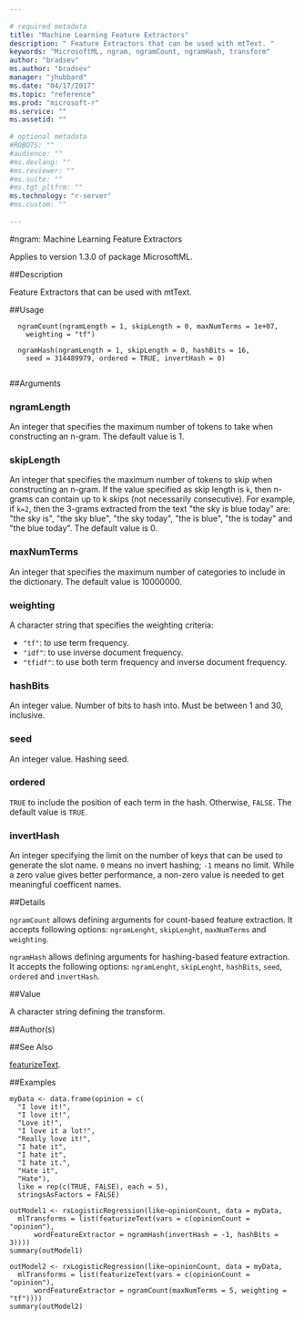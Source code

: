 ```yaml
--- 
 
# required metadata 
title: "Machine Learning Feature Extractors" 
description: " Feature Extractors that can be used with mtText. " 
keywords: "MicrosoftML, ngram, ngramCount, ngramHash, transform" 
author: "bradsev"
ms.author: "bradsev" 
manager: "jhubbard" 
ms.date: "04/17/2017" 
ms.topic: "reference" 
ms.prod: "microsoft-r" 
ms.service: "" 
ms.assetid: "" 
 
# optional metadata 
#ROBOTS: "" 
#audience: "" 
#ms.devlang: "" 
#ms.reviewer: "" 
#ms.suite: "" 
#ms.tgt_pltfrm: "" 
ms.technology: "r-server" 
#ms.custom: "" 
 
--- 
```

 
 
 
 
 
 
 
#ngram: Machine Learning Feature Extractors

Applies to version 1.3.0 of package MicrosoftML.
 
##Description
 
Feature Extractors that can be used with mtText.
 
 
##Usage

```   
  ngramCount(ngramLength = 1, skipLength = 0, maxNumTerms = 1e+07,
    weighting = "tf")
  
  ngramHash(ngramLength = 1, skipLength = 0, hashBits = 16,
    seed = 314489979, ordered = TRUE, invertHash = 0)
 
```
 
##Arguments

   
  
### ngramLength
An integer that specifies the maximum number of tokens to take when constructing an n-gram. The default value is 1. 
  
  
  
### skipLength
An integer that specifies the maximum number of tokens to skip when constructing an n-gram. If the value specified as skip length is `k`, then n-grams can contain up to k skips (not necessarily consecutive). For example, if `k=2`, then the 3-grams extracted from the text "the sky is blue today" are: "the sky is", "the sky blue", "the sky today", "the is blue", "the is today" and "the blue today". The default  value is 0. 
  
  
  
### maxNumTerms
An integer that specifies the maximum number of categories  to include in the dictionary. The default value is 10000000. 
  
  
  
### weighting
 A character string that specifies the weighting criteria:  
*   `"tf"`: to use term frequency.    
*   `"idf"`: to use inverse document frequency.   
*   `"tfidf"`: to use both term frequency and inverse document frequency.   
 
  
  
  
### hashBits
An integer value. Number of bits to hash into. Must be between 1 and 30, inclusive. 
  
  
  
### seed
An integer value. Hashing seed. 
  
  
  
### ordered
 `TRUE` to include the position of each term in the  hash. Otherwise, `FALSE`. The default value is `TRUE`. 
  
  
  
### invertHash
An integer specifying the limit on the number of keys  that can be used to generate the slot name. `0` means no invert  hashing; `-1` means no limit. While a zero value gives better  performance, a non-zero value is needed to get meaningful coefficent names. 
  
 
 
##Details
 
`ngramCount` allows defining arguments for count-based feature extraction. It accepts following options: `ngramLenght`, `skipLenght`,
`maxNumTerms` and `weighting`.

`ngramHash` allows defining arguments for hashing-based feature extraction.  It accepts the following options: `ngramLenght`, `skipLenght`, 
`hashBits`, `seed`, `ordered` and `invertHash`.
 
 
##Value
 
A character string defining the transform.
 
##Author(s)
 


 
 
##See Also
 
[featurizeText](featurizetext.md).
   
##Examples
   
	myData <- data.frame(opinion = c(
      "I love it!",
      "I love it!",
      "Love it!",
      "I love it a lot!",
      "Really love it!",
      "I hate it",
      "I hate it",
      "I hate it.",
      "Hate it",
      "Hate"),
      like = rep(c(TRUE, FALSE), each = 5),
      stringsAsFactors = FALSE)
      
	outModel1 <- rxLogisticRegression(like~opinionCount, data = myData, 
      mlTransforms = list(featurizeText(vars = c(opinionCount = "opinion"), 
          wordFeatureExtractor = ngramHash(invertHash = -1, hashBits = 3)))) 
	summary(outModel1)   
         
	outModel2 <- rxLogisticRegression(like~opinionCount, data = myData, 
      mlTransforms = list(featurizeText(vars = c(opinionCount = "opinion"), 
          wordFeatureExtractor = ngramCount(maxNumTerms = 5, weighting = "tf"))))         
	summary(outModel2)

 
 

